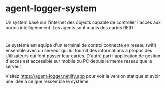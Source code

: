 # agent-logger-system
Un system basé sur l'internet des objects capable de controller l'accès aux portes intelligemment. Les agents sont munis des cartes RFID
#
Le système est equipé d'un terminal de control connecté en reseau (wifi) ensemble avec un serveur qui lui fournit des informations à propos des
Utilisateurs qui font passer leur cartes.
D'autre part l'application de gestion d'accès est accessible sur mobile ou PC depuis le meme reseau que le serveur


Visitez https://agent-logger.netlify.app pour voir la version statique et avoir une idée à ce que ressemble le système.
